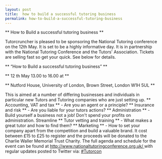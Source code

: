 ```yaml
---
layout: post
title:  how to build a successful tutoring business
permalink: how-to-build-a-successful-tutoring-business
---
```

** How to Build a successful tutoring business **

Tutorcruncher is pleased to be sponsoring the National Tutoring conference on
the 12th May. It is set to be a highly informative day. It is in partnership
with the National Tutoring Conference and the Tutors' Association. Tickets are
selling fast so get your quick. See below for details.

** “How to Build a successful tutoring business” **

** 12  th  May 13.00 to 16.00 at **

** Nutford House, University of London, Brown Street, London W1H 5UL **

This is aimed at a number of differing businesses and individuals in
particular new Tutors and Tutoring companies who are just setting up. **
Accounting, VAT and tax ** \- Are you an agent or a principle? ** Insurance
and risk ** \- Are you liable for your tutors actions? ** Administration ** \-
Build yourself a business not a job! Don't spend your profits on
administration. Streamline ** Tutor vetting and training ** \- What makes a
great tutor and how to find them? ** Marketing ** \- How to set your company
apart from the competition and build a valuable brand. It cost between £15 to
£25 to register and the proceeds will be donated to the Charlie Waller
Memorial Trust Charity. The full agenda and schedule for the event can be
found at [ http://www.nationaltutoringconference.org.uk/
](http://www.nationaltutoringconference.org.uk/) with regular updates posted
to Twitter via:  [ #Tutorcon ](https://twitter.com/hashtag/tutorcon)

